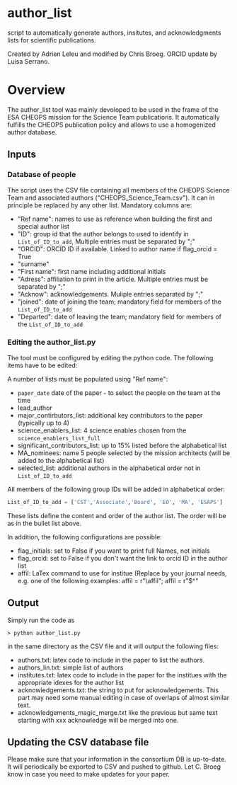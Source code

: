 # author_list

script to automatically generate authors, insitutes, and acknowledgments lists for scientific publications.

Created by Adrien Leleu and modified by Chris Broeg. ORCID update by Luisa Serrano.

# Overview

The author_list tool was mainly devoloped to be used in the frame of the ESA CHEOPS mission for the Science Team publications. It automatically fulfills the CHEOPS publication policy and allows to use a homogenized author database.

## Inputs

### Database of people

The script uses the CSV file containing all members of the CHEOPS Science Team and associated authors ("CHEOPS_Science_Team.csv"). It can in principle be replaced by any other list. Mandatory columns are:

* "Ref name": names to use as reference when building the first and special author list
* "ID": group id that the author belongs to used to identify in `List_of_ID_to_add`, Multiple entries must be separated by ";"
* "ORCID": ORCID ID if available. Linked to author name if flag_orcid = True
* "surname"
* "First name": first name including additional initials
* "Adress": affiliation to print in the article. Multiple entries must be separated by ";"
* "Acknow": acknowledgements. Muliple entries separated by ";"
* "joined": date of joining the team; mandatory field for members of the `List_of_ID_to_add`
* "Departed": date of leaving the team; mandatory field for members of the `List_of_ID_to_add`

### Editing the author_list.py

The tool must be configured by editing the python code. The following items have to be edited:

A number of lists must be populated using "Ref name":

* `paper_date` date of the paper - to select the people on the team at the time
* lead_author
* major_contirbutors_list: additional key contributors to the paper (typically up to 4)
* science_enablers_list: 4 science enables chosen from the `science_enablers_list_full`
* significant_contributors_list: up to 15% listed before the alphabetical list
* MA_nominees: name 5 people selected by the mission architects (will be added to the alphabetical list)
* selected_list: additional authors in the alphabetical order not in `List_of_ID_to_add`

All members of the following group IDs will be added in alphabetical order:
```python
List_of_ID_to_add = ['CST','Associate','Board', 'EO', 'MA', 'ESAPS']
```

These lists define the content and order of the author list. The order will be as in the bullet list above.

In addition, the following configurations are possible:

* flag_initials: set to False if you want to print full Names, not initials
* flag_orcid:  set to False if you don't want the link to orcid ID in the author list
* affil: LaTex command to use for institue  (Replace by your journal needs, e.g. one of the following examples:  affil = r"\affil";   affil = r"$^"

## Output

Simply run the code as

```
> python author_list.py
```

in the same directory as the CSV file and it will output the following files:

* authors.txt: latex code to include in the paper to list the authors.
* authors_lin.txt: simple list of authors
* institutes.txt: latex code to include in the paper for the institues with the appropriate idexes for the author list
* acknowledgements.txt: the string to put for acknowledgements. This part may need some manual editing in case of overlaps of almost similar text.
* acknowledgements_magic_merge.txt like the previous but same text starting with xxx acknowledge will be merged into one.

## Updating the CSV database file

Please make sure that your information in the consortium DB is up-to-date. It will periodically be exported to CSV and pushed to github. Let C. Broeg know in case you need to make updates for your paper.
